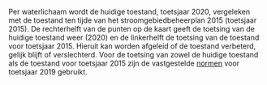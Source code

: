Per waterlichaam wordt de huidige toestand, toetsjaar 2020, vergeleken met de toestand ten tijde van het stroomgebiedbeheerplan 2015 (toetsjaar 2015). De rechterhelft van de punten op de kaart geeft de toetsing van de huidige toestand weer (2020) en de linkerhelft de toetsing van de toestand voor toetsjaar 2015. Hieruit kan worden afgeleid of de toestand verbeterd, gelijk blijft of verslechterd. Voor de toetsing van zowel de huidige toestand als de toestand voor toetsjaar 2015 zijn de vastgestelde [normen](https://www.waterkwaliteitsportaal.nl/General/DownloadFile?path=CustomReports/December2019Publiek/Bestanden/4.doelen_owl_20190923.csv) voor toetsjaar 2019 gebruikt.
